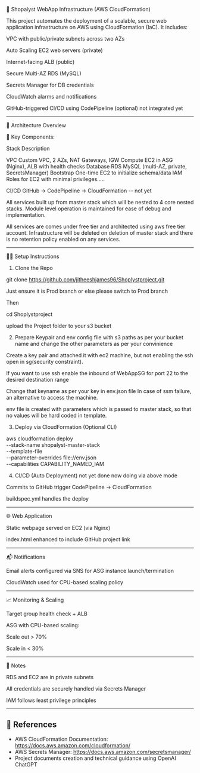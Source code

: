 🚀 Shopalyst WebApp Infrastructure (AWS CloudFormation)

This project automates the deployment of a scalable, secure web application infrastructure on AWS using CloudFormation (IaC). It includes:

VPC with public/private subnets across two AZs

Auto Scaling EC2 web servers (private)

Internet-facing ALB (public)

Secure Multi-AZ RDS (MySQL)

Secrets Manager for DB credentials

CloudWatch alarms and notifications

GitHub-triggered CI/CD using CodePipeline (optional)  not integrated yet



---

🧱 Architecture Overview

🔹 Key Components:

Stack	Description

VPC	Custom VPC, 2 AZs, NAT Gateways, IGW
Compute	EC2 in ASG (Nginx), ALB with health checks
Database	RDS MySQL (multi-AZ, private, SecretsManager)
Bootstrap	One-time EC2 to initialize schema/data
IAM	Roles for EC2 with minimal privileges.....


CI/CD	GitHub → CodePipeline → CloudFormation -- not yet

All services built up from master stack which will be nested to 4 core nested stacks.
Module level operation is maintained for ease of debug and implementation.

All services are comes under free tier and architected using aws free tier account.
Infrastructure will be deleted on deletion of master stack and there is no retention policy enabled on any services.

---

🧑‍💻 Setup Instructions

1. Clone the Repo

git clone https://github.com/jitheeshjames96/Shoplystproject.git

Just ensure it is Prod branch or else please switch to Prod branch

Then

cd Shoplystproject

upload the Project folder to your s3 bucket

2. Prepare Keypair and env config file with s3 paths as per your bucket name and change the other parameters as per your convinience

Create a key pair and attached it with ec2 machine, but not enabling the ssh open in sg(security constraint).

If you want to use ssh enable the inbound of WebAppSG for port 22 to the desired destination range

Change that keyname as per your key in env.json file
In case of ssm failure, an alternative to access the machine.

env file is created with parameters which is passed to master stack,
so that no values will be hard coded in template.


3. Deploy via CloudFormation (Optional CLI)

aws cloudformation deploy \
  --stack-name shopalyst-master-stack \
  --template-file <s3 url for master.yaml in your account> \
  --parameter-overrides file://env.json \
  --capabilities CAPABILITY_NAMED_IAM

4. CI/CD (Auto Deployment) not yet done now doing via above mode 

Commits to GitHub trigger CodePipeline → CloudFormation

buildspec.yml handles the deploy



---

🌐 Web Application

Static webpage served on EC2 (via Nginx)

index.html enhanced to include GitHub project link


---

📬 Notifications

Email alerts configured via SNS for ASG instance launch/termination

CloudWatch used for CPU-based scaling policy


---

📈 Monitoring & Scaling

Target group health check + ALB

ASG with CPU-based scaling:

Scale out > 70%

Scale in < 30%


---

📎 Notes

RDS and EC2 are in private subnets

All credentials are securely handled via Secrets Manager

IAM follows least privilege principles


---


## 📄 References
- AWS CloudFormation Documentation: https://docs.aws.amazon.com/cloudformation/
- AWS Secrets Manager: https://docs.aws.amazon.com/secretsmanager/
- Project documents creation and technical guidance using OpenAI ChatGPT



